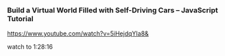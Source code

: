 <!-- @format -->

### Build a Virtual World Filled with Self-Driving Cars – JavaScript Tutorial

https://www.youtube.com/watch?v=5iHejdqYIa8&

watch to 1:28:16
